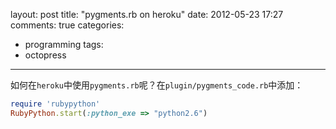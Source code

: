 layout: post
title: "pygments.rb on heroku"
date: 2012-05-23 17:27
comments: true
categories: 
  - programming
tags: 
  - octopress
---

如何在`heroku`中使用`pygments.rb`呢？在`plugin/pygments_code.rb`中添加：

```ruby
require 'rubypython'
RubyPython.start(:python_exe => "python2.6")
```
